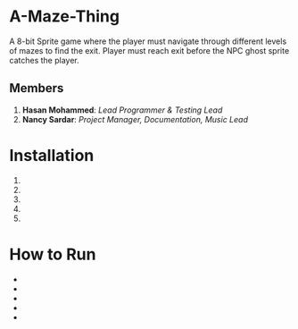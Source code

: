 # A-Maze-Thing

A 8-bit Sprite game where the player must navigate through different levels of mazes to find the exit. Player must reach exit before the NPC ghost sprite catches the player. 

## Members 

1. **Hasan Mohammed**: *Lead Programmer & Testing Lead*
2. **Nancy Sardar**: *Project Manager, Documentation, Music Lead*

# Installation 

1.
2.
3.
4.
5.

# How to Run
*
*
*
*
*